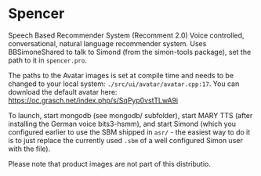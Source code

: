Spencer
=======

Speech Based Recommender System (Recomment 2.0)
Voice controlled, conversational, natural language recommender system.
Uses BBSimoneShared to talk to Simond (from the simon-tools package), set the path to it in `spencer.pro`.

The paths to the Avatar images is set at compile time and needs to be changed to your local system: `./src/ui/avatar/avatar.cpp:17`.
You can download the default avatar here: https://oc.grasch.net/index.php/s/SqPyp0vstTLwA9i

To launch, start mongodb (see mongodb/ subfolder), start MARY TTS (after installing the German voice bits3-hsmm), and start Simond (which you configured earlier to use the SBM shipped in `asr/` - the easiest way to do it is to just replace the currently used `.sbm` of a well configured Simon user with the file).

Please note that product images are not part of this distributio.

